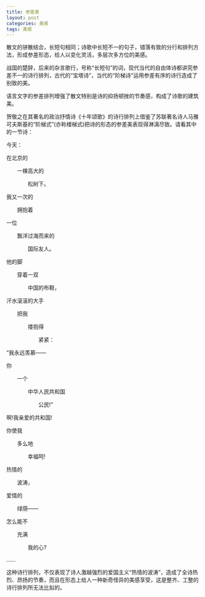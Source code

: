 ```yaml
---
title: 参差美
layout: post
categories: 美感
tags: 美感
---
```


散文的骈散结合，长短句相同；诗歌中长短不一的句子，错落有致的分行和排列方法，形成参差形态，给人以变化灵活，多层次多方位的美感。

战国的楚辞，后来的杂言歌行，号称“长短句”的词，现代当代的自由体诗都讲究参差不一的诗行排列，古代的“宝塔诗”，当代的“阶梯诗”运用参差有序的诗行造成了别致的美。

语言文字的参差排列增强了散文特别是诗的抑扬顿挫的节奏感，构成了诗歌的建筑美。

贺敬之在其著名的政治抒情诗《十年颂歌》的诗行排列上借鉴了苏联著名诗人马雅可夫斯基的“阶梯式”(亦称楼梯式)把诗的形态的参差美表现得淋漓尽致。请看其中的一节诗：

今天：

在北京的

　　一棵高大的

　　　　松树下。

我又一次的

　　拥抱着

一位

　　飘洋过海而来的

　　　　国际友人。

他的脚

　　穿着一双

　　　　中国的布鞋，

汗水滚滚的大手

　　把我

　　　　搂抱得

　　　　　　紧紧：

“我永远羡慕——

你

　　一个

　　　　中华人民共和国

　　　　　　公民!”

啊!我亲爱的共和国!

你使我

　　多么地

　　　　幸福呵!

热情的

　　波涛，

爱情的

　　绿荫——

怎么能不

　　充满

　　　　我的心?

……

这种诗行排列，不仅表现了诗人激越强烈的爱国主义“热情的波涛”，造成了全诗热烈、昂扬的节奏，而且在形态上给人一种新奇怪异的美感享受，这是整齐、工整的诗行排列所无法比拟的。 